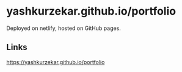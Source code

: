 # yashkurzekar.github.io/portfolio

Deployed on netlify, hosted on GitHub pages.

## Links

https://yashkurzekar.github.io/portfolio

